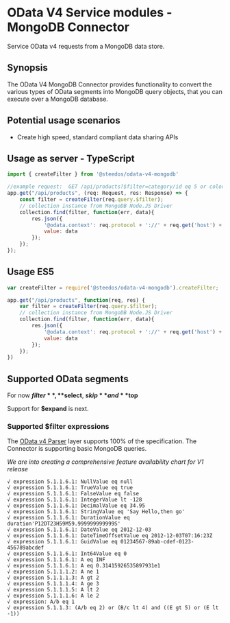 <!--
 * @Author: baozhoutao@steedos.com
 * @Date: 2022-07-10 15:44:34
 * @LastEditors: baozhoutao@steedos.com
 * @LastEditTime: 2022-07-10 15:57:25
 * @Description: 
-->
# OData V4 Service modules - MongoDB Connector

Service OData v4 requests from a MongoDB data store.

## Synopsis
The OData V4 MongoDB Connector provides functionality to convert the various types of OData segments
into MongoDB query objects, that you can execute over a MongoDB database.

## Potential usage scenarios

- Create high speed, standard compliant data sharing APIs

## Usage as server - TypeScript
```javascript
import { createFilter } from '@steedos/odata-v4-mongodb'

//example request:  GET /api/products?$filter=category/id eq 5 or color eq 'Red'
app.get("/api/products", (req: Request, res: Response) => {
    const filter = createFilter(req.query.$filter);
    // collection instance from MongoDB Node.JS Driver
    collection.find(filter, function(err, data){
        res.json({
        	'@odata.context': req.protocol + '://' + req.get('host') + '/api/$metadata#products',
        	value: data
        });
    });
});
```

## Usage ES5
```javascript
var createFilter = require('@steedos/odata-v4-mongodb').createFilter;

app.get("/api/products", function(req, res) {
    var filter = createFilter(req.query.$filter);
    // collection instance from MongoDB Node.JS Driver
    collection.find(filter, function(err, data){
        res.json({
        	'@odata.context': req.protocol + '://' + req.get('host') + '/api/$metadata#products',
        	value: data
        });
    });
})
```

## Supported OData segments

For now **$filter**, **$select**, **$skip** and **$top**

Support for **$expand** is next.

### Supported $filter expressions

The [OData v4 Parser](https://www.npmjs.com/package/odata-v4-parser) layer supports 100% of the specification.
The Connector is supporting basic MongoDB queries.

*We are into creating a comprehensive feature availability chart for V1 release*

    √ expression 5.1.1.6.1: NullValue eq null
    √ expression 5.1.1.6.1: TrueValue eq true
    √ expression 5.1.1.6.1: FalseValue eq false
    √ expression 5.1.1.6.1: IntegerValue lt -128
    √ expression 5.1.1.6.1: DecimalValue eq 34.95
    √ expression 5.1.1.6.1: StringValue eq 'Say Hello,then go'
    √ expression 5.1.1.6.1: DurationValue eq duration'P12DT23H59M59.999999999999S'
    √ expression 5.1.1.6.1: DateValue eq 2012-12-03
    √ expression 5.1.1.6.1: DateTimeOffsetValue eq 2012-12-03T07:16:23Z
    √ expression 5.1.1.6.1: GuidValue eq 01234567-89ab-cdef-0123-456789abcdef
    √ expression 5.1.1.6.1: Int64Value eq 0
    √ expression 5.1.1.6.1: A eq INF
    √ expression 5.1.1.6.1: A eq 0.31415926535897931e1
    √ expression 5.1.1.1.2: A ne 1
    √ expression 5.1.1.1.3: A gt 2
    √ expression 5.1.1.1.4: A ge 3
    √ expression 5.1.1.1.5: A lt 2
    √ expression 5.1.1.1.6: A le 2
    √ expression: A/b eq 1
    √ expression 5.1.1.3: (A/b eq 2) or (B/c lt 4) and ((E gt 5) or (E lt -1))
